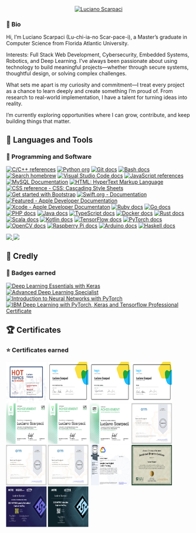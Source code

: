  <div>
 <p align="center">
    <a href="https://github.com/lucianoscarpaci">
        <img src="https://user-images.githubusercontent.com/16402942/209362180-afdbd938-7082-4f03-a7d1-655ef9777fc1.png" alt="Luciano Scarpaci" /></a>
    </p>
</div>
<h3>📝 Bio</h3>
<p>
Hi, I’m Luciano Scarpaci (Lu-chi-ia-no Scar-pace-i), a Master’s graduate in Computer Science from Florida Atlantic University.
</p>
<p>
Interests: Full Stack Web Development, Cybersecurity, Embedded Systems, Robotics, and Deep Learning. I’ve always been passionate about using technology to build meaningful projects—whether through secure systems, thoughtful design, or solving complex challenges.
</p>
<p>
What sets me apart is my curiosity and commitment—I treat every project as a chance to learn deeply and create something I’m proud of. From research to real-world implementation, I have a talent for turning ideas into reality.
</p>
<p>
I’m currently exploring opportunities where I can grow, contribute, and keep building things that matter.
</p>

<h2>📠 Languages and Tools </h2>
<h3>💾 Programming and Software </h3>
<p align="left">
    <a href="https://www.tutorialspoint.com/cplusplus/index.htm">
        <img alt="C/C++ references" title="C/C++ references" src="https://custom-icon-badges.demolab.com/badge/-C/C++-blue?style=for-the-badge&logoColor=white&logo=c"/></a>
    <a href="https://www.python.org/">
        <img alt="Python org" title="Python org" src="https://custom-icon-badges.demolab.com/badge/-Python-FEFE64?style=for-the-badge&logoColor=blue&logo=Python"/></a>
    <a href="https://git-scm.com/docs">
        <img alt="Git docs" title="Git docs" src="https://custom-icon-badges.demolab.com/badge/-Git-orange?style=for-the-badge&logoColor=black&logo=Git"/></a>
    <a href="https://www.gnu.org/software/bash/manual/bash.html">
        <img alt="Bash docs" title="Bash docs" src="https://custom-icon-badges.demolab.com/badge/-Bash-white?style=for-the-badge&logoColor=black&logo=gnubash"/></a>
    <a href="https://brew.sh/">
        <img alt="Search homebrew" title="Search homebrew" src="https://custom-icon-badges.demolab.com/badge/-Homebrew-FFDF7F?style=for-the-badge&logoColor=black&logo=Homebrew"></a>
    <a href="https://code.visualstudio.com/docs">
        <img alt="Visual Studio Code docs" title="Visual Studio Code docs" src="https://custom-icon-badges.demolab.com/badge/-Visual%20Studio%20Code-white?style=for-the-badge&logoColor=blue&logo=visualstudiocode"></a>
    <a href="https://developer.mozilla.org/en-US/docs/Web/JavaScript">
        <img alt="JavaScript references" title="JavaScript references"
        src="https://custom-icon-badges.demolab.com/badge/-JavaScript-FEFE64?style=for-the-badge&logoColor=black&logo=JavaScript"></a>
    <a href="https://dev.mysql.com/doc/">
        <img alt="MySQL Documentation" title="MySQL Documentation" 
        src="https://custom-icon-badges.demolab.com/badge/-MySQL-00FFFF?style=for-the-badge&logoColor=black&logo=MySQL"></a>
    <a href="https://developer.mozilla.org/en-US/docs/Web/HTML">
        <img alt="HTML: HyperText Markup Language" title="HTML: HyperText Markup Language" src="https://custom-icon-badges.demolab.com/badge/-HTML-orange?style=for-the-badge&logoColor=black&logo=HTML5"></a>
    <a href="https://developer.mozilla.org/en-US/docs/Web/CSS/Reference">
        <img alt="CSS reference - CSS: Cascading Style Sheets" title="CSS reference - CSS: Cascading Style Sheets" src="https://custom-icon-badges.demolab.com/badge/-CSS-blue?style=for-the-badge&logoColor=black&logo=CSS3"></a>
    <a href="https://getbootstrap.com/docs/5.2/getting-started/introduction/">
        <img alt="Get started with Bootstrap" title="Get started with Bootstrap docs"
        src="https://custom-icon-badges.demolab.com/badge/-Bootstrap-8A00FF?style=for-the-badge&logoColor=white&logo=Bootstrap"></a>
    <a href="https://www.swift.org/documentation/">
        <img alt="Swift.org - Documentation" title="Swift.org - Documentation"
        src="https://custom-icon-badges.demolab.com/badge/-Swift-orange?style=for-the-badge&logoColor=white&logo=Swift"></a>
    <a href="https://developer.apple.com/documentation/">
        <img alt="Featured - Apple Developer Documentation" title="Featured - Apple Developer Documentation" src="https://custom-icon-badges.demolab.com/badge/-iOS-C0C0C0?style=for-the-badge&logoColor=black&logo=iOS"></a>
    <a href="https://developer.apple.com/documentation/xcode">
        <img alt="Xcode - Apple Developer Documentaton" title="Xcode Apple Developer Documentation" src="https://custom-icon-badges.demolab.com/badge/-Xcode-blue?style=for-the-badge&logoColor=white&logo=xcode"></a>
    <a href="https://www.ruby-lang.org/en/documentation/">
        <img alt="Ruby docs" title="Ruby docs" src="https://custom-icon-badges.demolab.com/badge/-Ruby-CC342D?style=for-the-badge&logoColor=white&logo=ruby"/></a>
    <a href="https://golang.org/doc/">
        <img alt="Go docs" title="Go docs" src="https://custom-icon-badges.demolab.com/badge/-Go-29BEB0?style=for-the-badge&logoColor=white&logo=go"/></a>
    <a href="https://www.php.net/docs.php">
        <img alt="PHP docs" title="PHP docs" src="https://custom-icon-badges.demolab.com/badge/-PHP-777BB4?style=for-the-badge&logoColor=white&logo=php"/></a>
    <a href="https://www.java.com/en/download/help/index.html">
        <img alt="Java docs" title="Java docs" src="https://custom-icon-badges.demolab.com/badge/-Java-007396?style=for-the-badge&logoColor=white&logo=java"/></a>
    <a href="https://www.typescriptlang.org/docs/">
        <img alt="TypeScript docs" title="TypeScript docs" src="https://custom-icon-badges.demolab.com/badge/-TypeScript-007ACC?style=for-the-badge&logoColor=white&logo=typescript"/></a>
    <a href="https://www.docker.com/get-started">
        <img alt="Docker docs" title="Docker docs" src="https://custom-icon-badges.demolab.com/badge/-Docker-2496ED?style=for-the-badge&logoColor=white&logo=docker"/></a>
    <a href="https://www.rust-lang.org/learn">
        <img alt="Rust docs" title="Rust docs" src="https://custom-icon-badges.demolab.com/badge/-Rust-black?style=for-the-badge&logoColor=white&logo=rust"/></a>
    <a href="https://www.scala-lang.org/documentation/">
        <img alt="Scala docs" title="Scala docs" src="https://custom-icon-badges.demolab.com/badge/-Scala-DC322F?style=for-the-badge&logoColor=white&logo=scala"/></a>
    <a href="https://www.kotlinlang.org/docs/home.html">
        <img alt="Kotlin docs" title="Kotlin docs" src="https://custom-icon-badges.demolab.com/badge/-Kotlin-0095D5?style=for-the-badge&logoColor=white&logo=kotlin"/></a>
    <a href ="https://www.tensorflow.org/">
        <img alt="TensorFlow docs" title="TensorFlow docs" src="https://custom-icon-badges.demolab.com/badge/-TensorFlow-FF6F00?style=for-the-badge&logoColor=white&logo=tensorflow"/></a>
    <a href="https://pytorch.org/docs/stable/index.html">
        <img alt="PyTorch docs" title="PyTorch docs" src="https://custom-icon-badges.demolab.com/badge/-PyTorch-EE4C2C?style=for-the-badge&logoColor=white&logo=pytorch"/></a>
    <a href="https://opencv.org/">
        <img alt="OpenCV docs" title="OpenCV docs" src="https://custom-icon-badges.demolab.com/badge/-OpenCV-5C3EE8?style=for-the-badge&logoColor=white&logo=opencv"/></a>
    <a href="https://www.raspberrypi.org/documentation/">
        <img alt="Raspberry Pi docs" title="Raspberry Pi docs" src="https://custom-icon-badges.demolab.com/badge/-Raspberry%20Pi-C51A4A?style=for-the-badge&logoColor=white&logo=raspberrypi"/></a>
    <a href="https://www.arduino.cc/reference/en/">
        <img alt="Arduino docs" title="Arduino docs" src="https://custom-icon-badges.demolab.com/badge/-Arduino-00979D?style=for-the-badge&logoColor=white&logo=arduino"/></a>
    <a href="https://www.haskell.org/documentation/">
        <img alt="Haskell docs" title="Haskell docs" src="https://custom-icon-badges.demolab.com/badge/-Haskell-5D4F85?style=for-the-badge&logoColor=white&logo=haskell"/></a>
    </p>
    <a href="github-readme-stats.vercel.app">
        <img height="180em" src="https://github-readme-stats.vercel.app/api/top-langs/?username=lucianoscarpaci&layout=compact&langs_count=14&theme=blueberry&custom_title=🔝🌐📊%20Top%20Languages&hide=jupyter%20notebook,html,cpp&bg_color=00000000" style="max-width: 100%;" />
        <img height="180em" src="https://github-readme-stats.vercel.app/api?username=lucianoscarpaci&show_icons=true&hide=prs,contribs&show=issues&card_width=138&theme=blueberry&custom_title=📊%20GitHub%20Stats&include_all_commits=true&rank_icon=github&count_private=true&ring_color=C51A4A&bg_color=00000000"
        style="max-width: 100%;" />
    </a>
    <br>
</p>
          

<h2>🏅 Credly </h2>
<h3>🏅 Badges earned </h3>
<!--START_SECTION:badges-->

[![Deep Learning Essentials with Keras](https://images.credly.com/size/110x110/images/91de936a-1322-446d-9ea6-949d78c57428/image.png)](http://www.credly.com/badges/8034c13a-a661-421b-82ef-18d78adae91a "Deep Learning Essentials with Keras")
[![Advanced Deep Learning Specialist](https://images.credly.com/size/110x110/images/3e91c6f6-1d05-4b40-9005-4344e35edaff/Coursera_20Advanced_20Deep_20Learning_20Specialist.png)](http://www.credly.com/badges/f71080ea-a607-4c2e-82a6-040458f6e0d2 "Advanced Deep Learning Specialist")
[![Introduction to Neural Networks with PyTorch](https://images.credly.com/size/110x110/images/335a694d-1fc4-4c83-a467-f140862a0a1e/Coursera_20Introduction_20to_20Neural_20Networks_20with_20PyTorch.png)](http://www.credly.com/badges/f7dff4d7-fa47-4ff8-bba0-2044f1643feb "Introduction to Neural Networks with PyTorch")
[![IBM Deep Learning with PyTorch, Keras and Tensorflow Professional Certificate](https://images.credly.com/size/110x110/images/973d7ca2-c74e-4f2c-8be8-80b32bbe18f3/Coursera_20IBM_20Deep_20Learning_20with_20PyTorch_20Keras_20and_20Tensorflow_20Prof_20Cert.png)](http://www.credly.com/badges/c27ff6fd-97ea-431c-b1bc-2d096d7d8bd7 "IBM Deep Learning with PyTorch, Keras and Tensorflow Professional Certificate")
<!--END_SECTION:badges-->
<h2>🏆 Certificates </h2>
<h3>⭐️ Certificates earned </h3>
<p align="left">
    <img src="https://raw.githubusercontent.com/lucianoscarpaci/lucianoscarpaci/main/Certificates/Bootcamp%20Cert.%2C%20Luciano%20Scarpaci.png" alt="Bootcamp Certificate" width="110px" height="110px" />
    <img src="https://raw.githubusercontent.com/lucianoscarpaci/lucianoscarpaci/main/Certificates/Luciano%20Scarpaci%20-%20Intro%20to%20Machine%20Learning.png" alt="Intro to Machine Learning" width="110px" height="110px" />
    <img src="https://raw.githubusercontent.com/lucianoscarpaci/lucianoscarpaci/main/Certificates/Luciano%20Scarpaci%20-%20Intro%20to%20Deep%20Learning.png" alt="Intro to Deep Learning" width="110px" height="110px" />
    <img src="https://raw.githubusercontent.com/lucianoscarpaci/lucianoscarpaci/main/Certificates/Luciano%20Scarpaci%20-%20Python.png" alt="Python" width="110px" height="110px" />
    <img src="https://raw.githubusercontent.com/lucianoscarpaci/lucianoscarpaci/main/Certificates/Luciano%20Scarpaci%20cybersec.png" alt="Cybersecurity" width="110px" height="110px" />
    <img src="https://raw.githubusercontent.com/lucianoscarpaci/lucianoscarpaci/main/Certificates/Luciano%20Scarpaci%20swiftdev.png" alt="iOS Developer" width="110px" height="110px" />
    <img src="https://raw.githubusercontent.com/lucianoscarpaci/lucianoscarpaci/main/Certificates/Luciano%20Scarpaci%20-%20Tech%20Prep.png" alt="Technical Interview Prep" width="110px" height="110px" />
    <img src="https://raw.githubusercontent.com/lucianoscarpaci/lucianoscarpaci/main/Certificates/Coursera%20FZE6CAF6J9EV.png" alt="ARM Cortex-M Processors Overview" width="110px" height="110px" />
    <img src="https://raw.githubusercontent.com/lucianoscarpaci/lucianoscarpaci/main/Certificates/Coursera%20V2Y91PLDWC4K.png" alt="Armv8-M Architecture Fundamentals" width="110px" height="110px" />
    <img src="https://raw.githubusercontent.com/lucianoscarpaci/lucianoscarpaci/main/Certificates/Coursera%20DY4MTGZ6VX5H.png" alt="Cortex-M Software Development Fundamentals" width="110px" height="110px" />
    <img src="https://raw.githubusercontent.com/lucianoscarpaci/lucianoscarpaci/main/Certificates/Coursera%20R9FA9C2F2RXA.png" alt="Google Cloud Digital Leader Training" width="110px" height="110px" />
    <img src="https://raw.githubusercontent.com/lucianoscarpaci/lucianoscarpaci/main/Certificates/Luciano%20Scarpaci%20NAI.png" alt="National Academy Inventors Certificate" width="110px" height="110px" />
    <img src="https://raw.githubusercontent.com/lucianoscarpaci/lucianoscarpaci/main/Certificates/2024%20Mitre%20ECTF.png" width="110px" height="110px" alt="2024 Mitre ECTF" />
    <img src="https://raw.githubusercontent.com/lucianoscarpaci/lucianoscarpaci/main/Certificates/2025%20Mitre%20ECTF.png" width="110px" height="110px" alt="2025 Mitre ECTF" />
</p>
